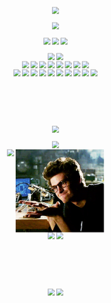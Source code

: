 <!--Title-->
<div align="center">
    <img src="https://capsule-render.vercel.app/api?type=transparent&fontColor=ac47ff&text=Whatever%20you%20can%20imagine&height=150&fontSize=60&desc=I%20can%20create&descAlignY=90&animation=blink" />
    </br></br>
    <img src="https://github.com/AndaMiro/AndaMiro/blob/main/imgs/Whateveryoucanimagine.gif?raw=true" />
</div>

</br>

<!--Mini Badges -->
<div align="center">
    <!--Profile-->
    <img src="https://img.shields.io/github/followers/AndaMiro.svg?style=social&label=Follow&maxAge=2592000" />
    <a href="http://github.com/AndaMiro"><img src="https://img.shields.io/badge/-AndaMiro-grey?style=flat&logo=github&logoColor=white" /></a>
    <img src="https://img.shields.io/badge/License-GPL-blue.svg" />
    </br></br>
    <!--Os-->
    <a href="https://www.microsoft.com/ko-kr/windows"><img src="https://img.shields.io/static/v1?style=for-the-badge&message=Windows&color=0078D6&logo=Windows&logoColor=FFFFFF&label=" /></a>
    <a href="https://www.linux.org"><img src="https://img.shields.io/static/v1?style=for-the-badge&message=Linux&color=222222&logo=Linux&logoColor=FCC624&label=" /></a>
    </br>
    <!--Languages-->
    <a href="https://www.php.net"><img src="https://img.shields.io/static/v1?style=for-the-badge&message=PHP&color=777BB4&logo=PHP&logoColor=FFFFFF&label=" /></a>
    <a href="https://learn.microsoft.com/ko-kr/cpp/cpp"><img src="https://img.shields.io/static/v1?style=for-the-badge&message=C%2B%2B&color=00599C&logo=C%2B%2B&logoColor=FFFFFF&label=" /></a>
    <a href="https://learn.microsoft.com/ko-kr/cpp/c-language/c-language-reference"><img src="https://img.shields.io/static/v1?style=for-the-badge&message=C&color=222222&logo=C&logoColor=A8B9CC&label=" /></a>
    <a href="https://www.python.org"><img src="https://img.shields.io/static/v1?style=for-the-badge&message=Python&color=3776AB&logo=Python&logoColor=FFFFFF&label=" /></a>
    <a href="https://learn.microsoft.com/ko-kr/dotnet/csharp"><img src="https://img.shields.io/static/v1?style=for-the-badge&message=C+Sharp&color=239120&logo=C+Sharp&logoColor=FFFFFF&label=" /></a>
    <a href="https://www.java.com"><img src="https://img.shields.io/static/v1?style=for-the-badge&message=Java&color=ff3730&label=" /></a>
    <a href="https://www.ruby-lang.org"><img src="https://img.shields.io/static/v1?style=for-the-badge&message=Ruby&color=CC342D&logo=Ruby&logoColor=FFFFFF&label=" /></a>
    <a href="https://html.spec.whatwg.org"><img src="https://img.shields.io/static/v1?style=for-the-badge&message=HTML5&color=E34F26&logo=HTML5&logoColor=FFFFFF&label=" /></a>
    </br>
    <!--Editors-->
    <a href="https://github.blog/2022-06-08-sunsetting-atom"><img src="https://img.shields.io/static/v1?style=for-the-badge&message=Atom&color=66595C&logo=Atom&logoColor=FFFFFF&label=" /></a>
    <a href="https://filezilla-project.org"><img src="https://img.shields.io/static/v1?style=for-the-badge&message=FileZilla&color=BF0000&logo=FileZilla&logoColor=FFFFFF&label=" /></a>
    <a href="https://www.putty.org"><img src="https://img.shields.io/static/v1?style=for-the-badge&message=Putty&color=f7df1e&label=" /></a>
    <a href="https://visualstudio.microsoft.com"><img src="https://img.shields.io/static/v1?style=for-the-badge&message=Visual+Studio&color=5C2D91&logo=Visual+Studio&logoColor=FFFFFF&label=" /></a>
    <a href="https://code.visualstudio.com"><img src="https://img.shields.io/static/v1?style=for-the-badge&message=Visual+Studio+Code&color=007ACC&logo=Visual+Studio+Code&logoColor=FFFFFF&label=" /></a>
    <a href="https://eclipseide.org"><img src="https://img.shields.io/static/v1?style=for-the-badge&message=Eclipse+IDE&color=2C2255&logo=Eclipse+IDE&logoColor=FFFFFF&label=" /></a>
    <a href="https://www.jetbrains.com/ko-kr/pycharm"><img src="https://img.shields.io/static/v1?style=for-the-badge&message=PyCharm&color=000000&logo=PyCharm&logoColor=FFFFFF&label=" /></a>
    <a href="https://www.anaconda.com"><img src="https://img.shields.io/static/v1?style=for-the-badge&message=Anaconda&color=44A833&logo=Anaconda&logoColor=FFFFFF&label=" /></a>
    <a href="https://www.arduino.cc"><img src="https://img.shields.io/static/v1?style=for-the-badge&message=Arduino&color=00979D&logo=Arduino&logoColor=FFFFFF&label=" /></a>
    <a href="https://google.com"><img src="https://img.shields.io/static/v1?style=for-the-badge&message=Google,+he's+a+god.&color=4285F4&logo=Google&logoColor=FFFFFF&label=" /></a>
</div>

</br></br></br></br></br>

<!--Status-->
<div align="center">
    <img src="https://capsule-render.vercel.app/api?type=transparent&fontColor=ffad14&text=🏆(._.)🏆&height=70&fontSize=60&animation=twinkling" />
    </br></br>
    <img src="https://github-profile-trophy.vercel.app/?username=AndaMiro&row=1" />
    </br>
    <img align="top" src="https://github-readme-stats.vercel.app/api?username=AndaMiro&locale=kr&ayout=compact&bg_color=ffffff&title_color=000000&text_color=666666" />
    <img align="top" height="194" src="https://github.com/AndaMiro/AndaMiro/blob/main/imgs/Lookatmyhistory.gif?raw=true" />
    </br>
    <img src="https://github-readme-stats.vercel.app/api/top-langs/?username=AndaMiro&locale=kr&layout=compact&bg_color=ffffff&title_color=000000&text_color=666666&show_icons=true" />
    <a href="https://solved.ac/profile/andamiro"><img src="https://mazassumnida.wtf/api/v2/generate_badge?boj=andamiro" /></a>
</div>

</br></br></br></br></br>

<!--Repo-->
<div align="center">
    <img src="https://capsule-render.vercel.app/api?type=waving&height=200&text=Look%20at%20me&fontAlign=50&fontAlignY=35&color=ac47ff" />
    <img src="https://github.com/AndaMiro/AndaMiro/blob/main/imgs/Watchme.gif?raw=true" />
</div>

<!--Backjoon Status
<div>
    <a href="https://github.com/AndaMiro"><img src="https://mazassumnida.wtf/api/v2/generate_badge?boj=andamiro&link=https://github.com/AndaMiro" /></a>
</div>
 -->
<!--
  **AndaMiro/AndaMiro** is a ✨ _special_ ✨ repository because its `README.md` (this file) appears on your GitHub profile.
  
  Here are some ideas to get you started:
  
  - 🔭 I’m currently working on ...
  - 🌱 I’m currently learning ...
  - 👯 I’m looking to collaborate on ...
  - 🤔 I’m looking for help with ...
  - 💬 Ask me about ...
  - 📫 How to reach me: ...
  - 😄 Pronouns: ...
  - ⚡ Fun fact: ...
  -->
